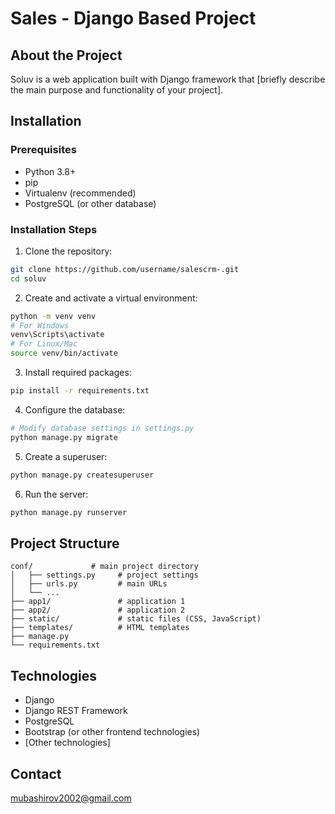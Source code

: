 # Sales - Django Based Project

## About the Project
Soluv is a web application built with Django framework that [briefly describe the main purpose and functionality of your project].

## Installation

### Prerequisites
- Python 3.8+
- pip
- Virtualenv (recommended)
- PostgreSQL (or other database)

### Installation Steps
1. Clone the repository:
```bash
git clone https://github.com/username/salescrm-.git
cd soluv
```

2. Create and activate a virtual environment:
```bash
python -m venv venv
# For Windows
venv\Scripts\activate
# For Linux/Mac
source venv/bin/activate
```

3. Install required packages:
```bash
pip install -r requirements.txt
```

4. Configure the database:
```bash
# Modify database settings in settings.py
python manage.py migrate
```

5. Create a superuser:
```bash
python manage.py createsuperuser
```

6. Run the server:
```bash
python manage.py runserver
```

## Project Structure
```
conf/             # main project directory
│   ├── settings.py     # project settings
│   ├── urls.py         # main URLs
│   └── ...
├── app1/               # application 1
├── app2/               # application 2
├── static/             # static files (CSS, JavaScript)
├── templates/          # HTML templates
├── manage.py
└── requirements.txt
```

## Technologies
- Django
- Django REST Framework
- PostgreSQL
- Bootstrap (or other frontend technologies)
- [Other technologies]

## Contact
mubashirov2002@gmail.com
